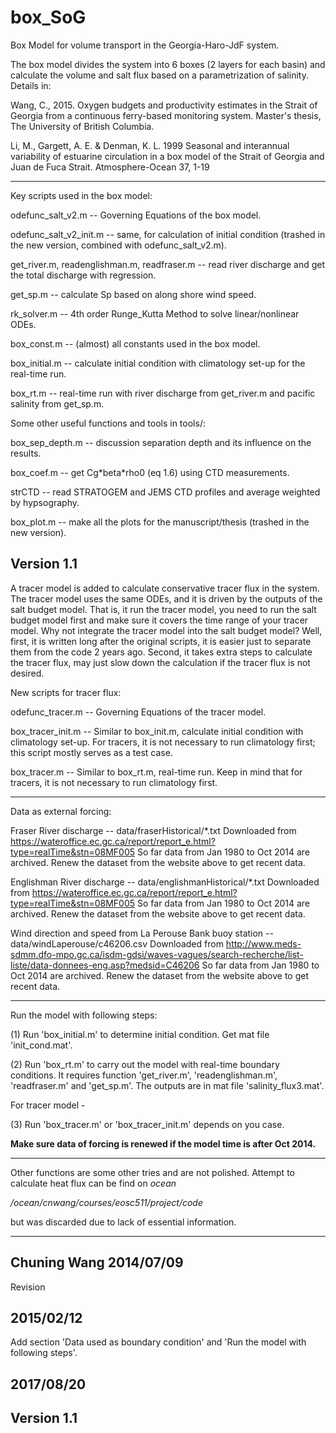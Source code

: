 # box_SoG

Box Model for volume transport in the Georgia-Haro-JdF system.

The box model divides the system into 6 boxes (2 layers for each basin) and calculate the volume and salt flux based on a parametrization of salinity. Details in:

Wang, C., 2015. Oxygen budgets and productivity estimates in the Strait of Georgia from a continuous ferry-based monitoring system. Master's thesis, The University of British Columbia.

Li, M., Gargett, A. E. & Denman, K. L. 1999 Seasonal and interannual variability of estuarine circulation in a box model of the Strait of Georgia and Juan de Fuca Strait. Atmosphere-Ocean 37, 1-19

--------------------------------

Key scripts used in the box model:

odefunc_salt_v2.m -- Governing Equations of the box model.

odefunc_salt_v2_init.m -- same, for calculation of initial condition (trashed in the new version, combined with odefunc_salt_v2.m).

get_river.m, readenglishman.m, readfraser.m -- read river discharge and get the total discharge with regression.

get_sp.m -- calculate Sp based on along shore wind speed.

rk_solver.m -- 4th order Runge_Kutta Method to solve linear/nonlinear ODEs.

box_const.m -- (almost) all constants used in the box model.

box_initial.m -- calculate initial condition with climatology set-up for the real-time run.

box_rt.m -- real-time run with river discharge from get_river.m and pacific salinity from get_sp.m.


Some other useful functions and tools in tools/:

box_sep_depth.m -- discussion separation depth and its influence on the results.

box_coef.m -- get Cg\*beta\*rho0 (eq 1.6) using CTD measurements.

strCTD -- read STRATOGEM and JEMS CTD profiles and average weighted by hypsography.

box_plot.m -- make all the plots for the manuscript/thesis (trashed in the new version).

## Version 1.1

A tracer model is added to calculate conservative tracer flux in the system. The tracer model uses the same ODEs, and it is driven by the outputs of the salt budget model. That is, it run the tracer model, you need to run the salt budget model first and make sure it covers the time range of your tracer model. Why not integrate the tracer model into the salt budget model? Well, first, it is written long after the original scripts, it is easier just to separate them from the code 2 years ago. Second, it takes extra steps to calculate the tracer flux, may just slow down the calculation if the tracer flux is not desired.

New scripts for tracer flux:

odefunc_tracer.m -- Governing Equations of the tracer model.

box_tracer_init.m -- Similar to box_init.m, calculate initial condition with climatology set-up. For tracers, it is not necessary to run climatology first; this script mostly serves as a test case.

box_tracer.m -- Similar to box_rt.m, real-time run. Keep in mind that for tracers, it is not necessary to run climatology first. 

--------------------------------

Data as external forcing:

Fraser River discharge -- data/fraserHistorical/\*.txt
Downloaded from https://wateroffice.ec.gc.ca/report/report_e.html?type=realTime&stn=08MF005
So far data from Jan 1980 to Oct 2014 are archived.
Renew the dataset from the website above to get recent data.

Englishman River discharge -- data/englishmanHistorical/\*.txt
Downloaded from https://wateroffice.ec.gc.ca/report/report_e.html?type=realTime&stn=08MF005
So far data from Jan 1980 to Oct 2014 are archived.
Renew the dataset from the website above to get recent data.

Wind direction and speed from La Perouse Bank buoy station -- data/windLaperouse/c46206.csv
Downloaded from http://www.meds-sdmm.dfo-mpo.gc.ca/isdm-gdsi/waves-vagues/search-recherche/list-liste/data-donnees-eng.asp?medsid=C46206
So far data from Jan 1980 to Oct 2014 are archived.
Renew the dataset from the website above to get recent data.

--------------------------------

Run the model with following steps:

(1) Run 'box_initial.m' to determine initial condition. Get mat file 'init_cond.mat'.

(2) Run 'box_rt.m' to carry out the model with real-time boundary conditions. It requires function 'get_river.m', 'readenglishman.m', 'readfraser.m' and 'get_sp.m'. The outputs are in mat file 'salinity_flux3.mat'.

For tracer model - 

(3) Run 'box_tracer.m' or 'box_tracer_init.m' depends on you case.

**Make sure data of forcing is renewed if the model time is after Oct 2014.**

--------------------------------

Other functions are some other tries and are not polished. Attempt to calculate heat flux can be find on *ocean*

*/ocean/cnwang/courses/eosc511/project/code*

but was discarded due to lack of essential information.

--------------------------------
Chuning Wang
2014/07/09
--------------------------------
Revision
## 2015/02/12
Add section 'Data used as boundary condition' and 'Run the model with following steps'.
## 2017/08/20
Version 1.1
--------------------------------
